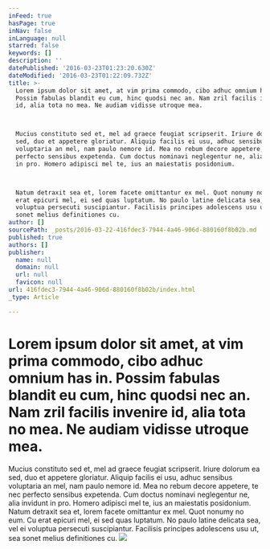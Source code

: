 ```yaml
---
inFeed: true
hasPage: true
inNav: false
inLanguage: null
starred: false
keywords: []
description: ''
datePublished: '2016-03-23T01:23:20.630Z'
dateModified: '2016-03-23T01:22:09.732Z'
title: >-
  Lorem ipsum dolor sit amet, at vim prima commodo, cibo adhuc omnium has in.
  Possim fabulas blandit eu cum, hinc quodsi nec an. Nam zril facilis invenire
  id, alia tota no mea. Ne audiam vidisse utroque mea.



  Mucius constituto sed et, mel ad graece feugiat scripserit. Iriure dolorum ea
  sed, duo et appetere gloriatur. Aliquip facilis ei usu, adhuc sensibus
  voluptaria an mel, nam paulo nemore id. Mea no rebum decore appetere, te nec
  perfecto sensibus expetenda. Cum doctus nominavi neglegentur ne, alia invidunt
  in pro. Homero adipisci mel te, ius an maiestatis posidonium.



  Natum detraxit sea et, lorem facete omittantur ex mel. Quot nonumy no eum. Cu
  erat epicuri mel, ei sed quas luptatum. No paulo latine delicata sea, vel ei
  voluptua persecuti suscipiantur. Facilisis principes adolescens usu ut, sea
  sonet melius definitiones cu.
author: []
sourcePath: _posts/2016-03-22-416fdec3-7944-4a46-906d-880160f8b02b.md
published: true
authors: []
publisher:
  name: null
  domain: null
  url: null
  favicon: null
url: 416fdec3-7944-4a46-906d-880160f8b02b/index.html
_type: Article

---
```

# Lorem ipsum dolor sit amet, at vim prima commodo, cibo adhuc omnium has in. Possim fabulas blandit eu cum, hinc quodsi nec an. Nam zril facilis invenire id, alia tota no mea. Ne audiam vidisse utroque mea.
Mucius constituto sed et, mel ad graece feugiat scripserit. Iriure dolorum ea sed, duo et appetere gloriatur. Aliquip facilis ei usu, adhuc sensibus voluptaria an mel, nam paulo nemore id. Mea no rebum decore appetere, te nec perfecto sensibus expetenda. Cum doctus nominavi neglegentur ne, alia invidunt in pro. Homero adipisci mel te, ius an maiestatis posidonium.
Natum detraxit sea et, lorem facete omittantur ex mel. Quot nonumy no eum. Cu erat epicuri mel, ei sed quas luptatum. No paulo latine delicata sea, vel ei voluptua persecuti suscipiantur. Facilisis principes adolescens usu ut, sea sonet melius definitiones cu.
![](https://the-grid-user-content.s3-us-west-2.amazonaws.com/acfe61f8-c98f-4e68-9b48-f6a242cfec6c.jpg)